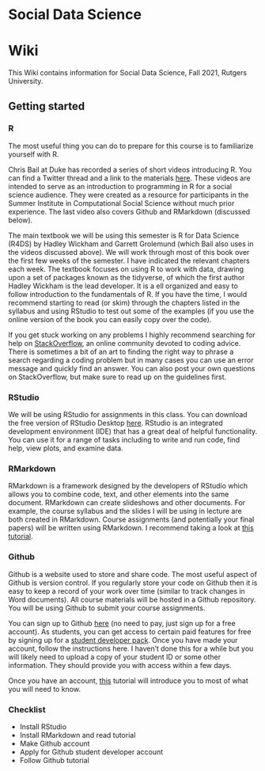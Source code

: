 # Social Data Science

# Wiki

This Wiki contains information for Social Data Science, Fall 2021, Rutgers University.

## Getting started

### R
The most useful thing you can do to prepare for this course is to familiarize yourself with R.

Chris Bail at Duke has recorded a series of short videos introducing R. You can find a Twitter thread and a link to the materials [here](https://twitter.com/chris_bail/status/1303496513918771203?lang=en). These videos are intended to serve as an introduction to programming in R for a social science audience. They were created as a resource for participants in the Summer Institute in Computational Social Science without much prior experience. The last video also covers Github and RMarkdown (discussed below).

The main textbook we will be using this semester is R for Data Science (R4DS) by Hadley Wickham and Garrett Grolemund (which Bail also uses in the videos discussed above). We will work through most of this book over the first few weeks of the semester. I have indicated the relevant chapters each week. The textbook focuses on using R to work with data, drawing upon a set of packages known as the tidyverse, of which the first author Hadley Wickham is the lead developer. It is a ell organized and easy to follow introduction to the fundamentals of R. If you have the time, I would recommend starting to read (or skim) through the chapters listed in the syllabus and using RStudio to test out some of the examples (if you use the online version of the book you can easily copy over the code).

If you get stuck working on any problems I highly recommend searching for help on [StackOverflow](https://stackoverflow.com/), an online community devoted to coding advice. There is sometimes a bit of an art to finding the right way to phrase a search regarding a coding problem but in many cases you can use an error message and quickly find an answer. You can also post your own questions on StackOverflow, but make sure to read up on the guidelines first.

### RStudio
We will be using RStudio for assignments in this class. You can download the free version of RStudio Desktop [here](https://rstudio.com/products/rstudio/download/). RStudio is an integrated development environment (IDE) that has a great deal of helpful functionality. You can use it for a range of tasks including to write and run code, find help, view plots, and examine data.

### RMarkdown
RMarkdown is a framework designed by the developers of RStudio which allows you to combine code, text, and other elements into the same document. RMarkdown can create slideshows and other documents. For example, the course syllabus and the slides I will be using in lecture are both created in RMarkdown. Course assignments (and potentially your final papers) will be written using RMarkdown. I recommend taking a look at [this tutorial](https://rmarkdown.rstudio.com/lesson-1.html).

### Github
Github is a website used to store and share code. The most useful aspect of Github is version control. If you regularly store your code on Github then it is easy to keep a record of your work over time (similar to track changes in Word documents). All course materials will be hosted in a Github repository. You will be using Github to submit your course assignments.

You can sign up to Github [here](https://github.com) (no need to pay, just sign up for a free account). As students, you can get access to certain paid features for free by signing up for a [student developer pack](https://education.github.com/pack). Once you have made your account, follow the instructions here. I haven’t done this for a while but you will likely need to upload a copy of your student ID or some other information. They should provide you with access within a few days.

Once you have an account, [this](https://guides.github.com/activities/hello-world/) tutorial will introduce you to most of what you will need to know.

### Checklist
  - Install RStudio
  - Install RMarkdown and read tutorial
  - Make Github account
  - Apply for Github student developer account
  - Follow Github tutorial
